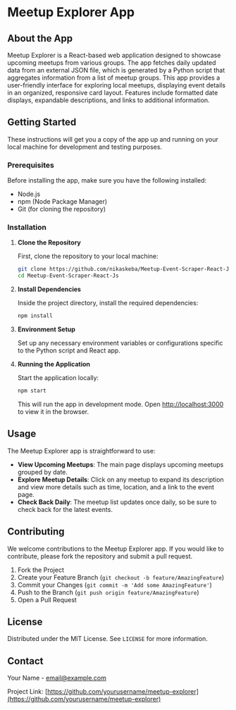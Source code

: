 # Meetup Explorer App

## About the App

Meetup Explorer is a React-based web application designed to showcase upcoming meetups from various groups. The app fetches daily updated data from an external JSON file, which is generated by a Python script that aggregates information from a list of meetup groups. This app provides a user-friendly interface for exploring local meetups, displaying event details in an organized, responsive card layout. Features include formatted date displays, expandable descriptions, and links to additional information.

## Getting Started

These instructions will get you a copy of the app up and running on your local machine for development and testing purposes.

### Prerequisites

Before installing the app, make sure you have the following installed:

- Node.js
- npm (Node Package Manager)
- Git (for cloning the repository)

### Installation

1. **Clone the Repository**

   First, clone the repository to your local machine:

   ```bash
   git clone https://github.com/nikaskeba/Meetup-Event-Scraper-React-Js.git
   cd Meetup-Event-Scraper-React-Js
   ```

2. **Install Dependencies**

   Inside the project directory, install the required dependencies:

   ```bash
   npm install
   ```

3. **Environment Setup**

   Set up any necessary environment variables or configurations specific to the Python script and React app.

4. **Running the Application**

   Start the application locally:

   ```bash
   npm start
   ```

   This will run the app in development mode. Open [http://localhost:3000](http://localhost:3000) to view it in the browser.

## Usage

The Meetup Explorer app is straightforward to use:

- **View Upcoming Meetups**: The main page displays upcoming meetups grouped by date.
- **Explore Meetup Details**: Click on any meetup to expand its description and view more details such as time, location, and a link to the event page.
- **Check Back Daily**: The meetup list updates once daily, so be sure to check back for the latest events.

## Contributing

We welcome contributions to the Meetup Explorer app. If you would like to contribute, please fork the repository and submit a pull request.

1. Fork the Project
2. Create your Feature Branch (`git checkout -b feature/AmazingFeature`)
3. Commit your Changes (`git commit -m 'Add some AmazingFeature'`)
4. Push to the Branch (`git push origin feature/AmazingFeature`)
5. Open a Pull Request

## License

Distributed under the MIT License. See `LICENSE` for more information.

## Contact

Your Name - email@example.com

Project Link: [https://github.com/yourusername/meetup-explorer](https://github.com/yourusername/meetup-explorer)
```
